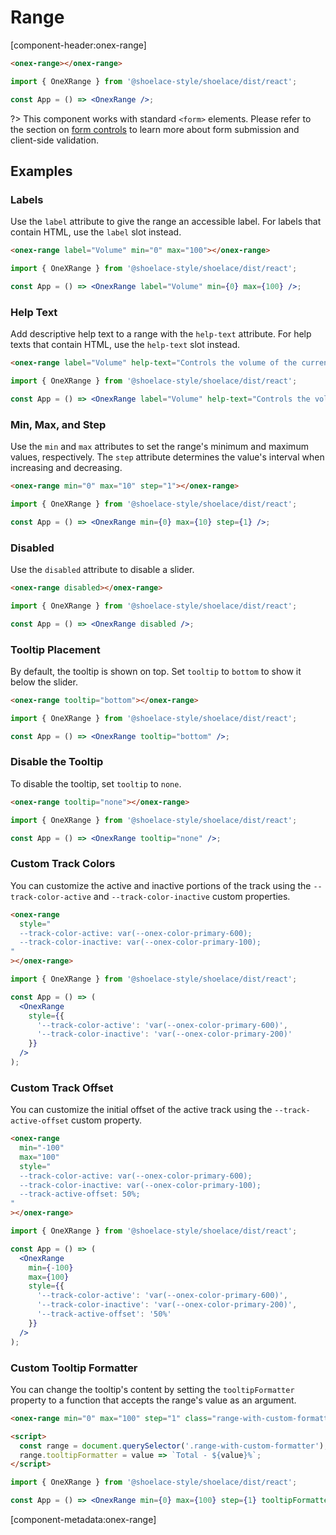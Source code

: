 # Range

[component-header:onex-range]

```html preview
<onex-range></onex-range>
```

```jsx react
import { OneXRange } from '@shoelace-style/shoelace/dist/react';

const App = () => <OnexRange />;
```

?> This component works with standard `<form>` elements. Please refer to the section on [form controls](/getting-started/form-controls) to learn more about form submission and client-side validation.

## Examples

### Labels

Use the `label` attribute to give the range an accessible label. For labels that contain HTML, use the `label` slot instead.

```html preview
<onex-range label="Volume" min="0" max="100"></onex-range>
```

```jsx react
import { OneXRange } from '@shoelace-style/shoelace/dist/react';

const App = () => <OnexRange label="Volume" min={0} max={100} />;
```

### Help Text

Add descriptive help text to a range with the `help-text` attribute. For help texts that contain HTML, use the `help-text` slot instead.

```html preview
<onex-range label="Volume" help-text="Controls the volume of the current song." min="0" max="100"></onex-range>
```

```jsx react
import { OneXRange } from '@shoelace-style/shoelace/dist/react';

const App = () => <OnexRange label="Volume" help-text="Controls the volume of the current song." min={0} max={100} />;
```

### Min, Max, and Step

Use the `min` and `max` attributes to set the range's minimum and maximum values, respectively. The `step` attribute determines the value's interval when increasing and decreasing.

```html preview
<onex-range min="0" max="10" step="1"></onex-range>
```

```jsx react
import { OneXRange } from '@shoelace-style/shoelace/dist/react';

const App = () => <OnexRange min={0} max={10} step={1} />;
```

### Disabled

Use the `disabled` attribute to disable a slider.

```html preview
<onex-range disabled></onex-range>
```

```jsx react
import { OneXRange } from '@shoelace-style/shoelace/dist/react';

const App = () => <OnexRange disabled />;
```

### Tooltip Placement

By default, the tooltip is shown on top. Set `tooltip` to `bottom` to show it below the slider.

```html preview
<onex-range tooltip="bottom"></onex-range>
```

```jsx react
import { OneXRange } from '@shoelace-style/shoelace/dist/react';

const App = () => <OnexRange tooltip="bottom" />;
```

### Disable the Tooltip

To disable the tooltip, set `tooltip` to `none`.

```html preview
<onex-range tooltip="none"></onex-range>
```

```jsx react
import { OneXRange } from '@shoelace-style/shoelace/dist/react';

const App = () => <OnexRange tooltip="none" />;
```

### Custom Track Colors

You can customize the active and inactive portions of the track using the `--track-color-active` and `--track-color-inactive` custom properties.

```html preview
<onex-range
  style="
  --track-color-active: var(--onex-color-primary-600);
  --track-color-inactive: var(--onex-color-primary-100);
"
></onex-range>
```

```jsx react
import { OneXRange } from '@shoelace-style/shoelace/dist/react';

const App = () => (
  <OnexRange
    style={{
      '--track-color-active': 'var(--onex-color-primary-600)',
      '--track-color-inactive': 'var(--onex-color-primary-200)'
    }}
  />
);
```

### Custom Track Offset

You can customize the initial offset of the active track using the `--track-active-offset` custom property.

```html preview
<onex-range
  min="-100"
  max="100"
  style="
  --track-color-active: var(--onex-color-primary-600);
  --track-color-inactive: var(--onex-color-primary-100);
  --track-active-offset: 50%;
"
></onex-range>
```

```jsx react
import { OneXRange } from '@shoelace-style/shoelace/dist/react';

const App = () => (
  <OnexRange
    min={-100}
    max={100}
    style={{
      '--track-color-active': 'var(--onex-color-primary-600)',
      '--track-color-inactive': 'var(--onex-color-primary-200)',
      '--track-active-offset': '50%'
    }}
  />
);
```

### Custom Tooltip Formatter

You can change the tooltip's content by setting the `tooltipFormatter` property to a function that accepts the range's value as an argument.

```html preview
<onex-range min="0" max="100" step="1" class="range-with-custom-formatter"></onex-range>

<script>
  const range = document.querySelector('.range-with-custom-formatter');
  range.tooltipFormatter = value => `Total - ${value}%`;
</script>
```

```jsx react
import { OneXRange } from '@shoelace-style/shoelace/dist/react';

const App = () => <OnexRange min={0} max={100} step={1} tooltipFormatter={value => `Total - ${value}%`} />;
```

[component-metadata:onex-range]
